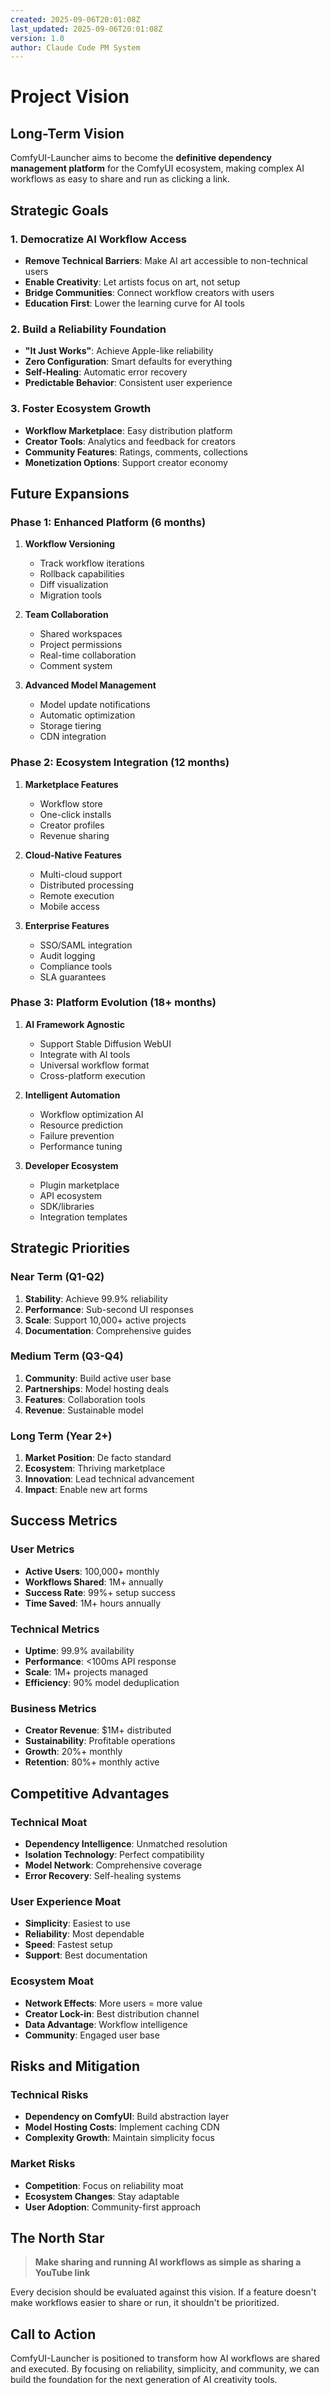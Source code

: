 ```yaml
---
created: 2025-09-06T20:01:08Z
last_updated: 2025-09-06T20:01:08Z
version: 1.0
author: Claude Code PM System
---
```


# Project Vision

## Long-Term Vision

ComfyUI-Launcher aims to become the **definitive dependency management platform** for the ComfyUI ecosystem, making complex AI workflows as easy to share and run as clicking a link.

## Strategic Goals

### 1. Democratize AI Workflow Access
- **Remove Technical Barriers**: Make AI art accessible to non-technical users
- **Enable Creativity**: Let artists focus on art, not setup
- **Bridge Communities**: Connect workflow creators with users
- **Education First**: Lower the learning curve for AI tools

### 2. Build a Reliability Foundation
- **"It Just Works"**: Achieve Apple-like reliability
- **Zero Configuration**: Smart defaults for everything
- **Self-Healing**: Automatic error recovery
- **Predictable Behavior**: Consistent user experience

### 3. Foster Ecosystem Growth
- **Workflow Marketplace**: Easy distribution platform
- **Creator Tools**: Analytics and feedback for creators
- **Community Features**: Ratings, comments, collections
- **Monetization Options**: Support creator economy

## Future Expansions

### Phase 1: Enhanced Platform (6 months)
1. **Workflow Versioning**
   - Track workflow iterations
   - Rollback capabilities
   - Diff visualization
   - Migration tools

2. **Team Collaboration**
   - Shared workspaces
   - Project permissions
   - Real-time collaboration
   - Comment system

3. **Advanced Model Management**
   - Model update notifications
   - Automatic optimization
   - Storage tiering
   - CDN integration

### Phase 2: Ecosystem Integration (12 months)
1. **Marketplace Features**
   - Workflow store
   - One-click installs
   - Creator profiles
   - Revenue sharing

2. **Cloud-Native Features**
   - Multi-cloud support
   - Distributed processing
   - Remote execution
   - Mobile access

3. **Enterprise Features**
   - SSO/SAML integration
   - Audit logging
   - Compliance tools
   - SLA guarantees

### Phase 3: Platform Evolution (18+ months)
1. **AI Framework Agnostic**
   - Support Stable Diffusion WebUI
   - Integrate with AI tools
   - Universal workflow format
   - Cross-platform execution

2. **Intelligent Automation**
   - Workflow optimization AI
   - Resource prediction
   - Failure prevention
   - Performance tuning

3. **Developer Ecosystem**
   - Plugin marketplace
   - API ecosystem
   - SDK/libraries
   - Integration templates

## Strategic Priorities

### Near Term (Q1-Q2)
1. **Stability**: Achieve 99.9% reliability
2. **Performance**: Sub-second UI responses
3. **Scale**: Support 10,000+ active projects
4. **Documentation**: Comprehensive guides

### Medium Term (Q3-Q4)
1. **Community**: Build active user base
2. **Partnerships**: Model hosting deals
3. **Features**: Collaboration tools
4. **Revenue**: Sustainable model

### Long Term (Year 2+)
1. **Market Position**: De facto standard
2. **Ecosystem**: Thriving marketplace
3. **Innovation**: Lead technical advancement
4. **Impact**: Enable new art forms

## Success Metrics

### User Metrics
- **Active Users**: 100,000+ monthly
- **Workflows Shared**: 1M+ annually
- **Success Rate**: 99%+ setup success
- **Time Saved**: 1M+ hours annually

### Technical Metrics
- **Uptime**: 99.9% availability
- **Performance**: <100ms API response
- **Scale**: 1M+ projects managed
- **Efficiency**: 90% model deduplication

### Business Metrics
- **Creator Revenue**: $1M+ distributed
- **Sustainability**: Profitable operations
- **Growth**: 20%+ monthly
- **Retention**: 80%+ monthly active

## Competitive Advantages

### Technical Moat
- **Dependency Intelligence**: Unmatched resolution
- **Isolation Technology**: Perfect compatibility
- **Model Network**: Comprehensive coverage
- **Error Recovery**: Self-healing systems

### User Experience Moat
- **Simplicity**: Easiest to use
- **Reliability**: Most dependable
- **Speed**: Fastest setup
- **Support**: Best documentation

### Ecosystem Moat
- **Network Effects**: More users = more value
- **Creator Lock-in**: Best distribution channel
- **Data Advantage**: Workflow intelligence
- **Community**: Engaged user base

## Risks and Mitigation

### Technical Risks
- **Dependency on ComfyUI**: Build abstraction layer
- **Model Hosting Costs**: Implement caching CDN
- **Complexity Growth**: Maintain simplicity focus

### Market Risks
- **Competition**: Focus on reliability moat
- **Ecosystem Changes**: Stay adaptable
- **User Adoption**: Community-first approach

## The North Star

> **Make sharing and running AI workflows as simple as sharing a YouTube link**

Every decision should be evaluated against this vision. If a feature doesn't make workflows easier to share or run, it shouldn't be prioritized.

## Call to Action

ComfyUI-Launcher is positioned to transform how AI workflows are shared and executed. By focusing on reliability, simplicity, and community, we can build the foundation for the next generation of AI creativity tools.